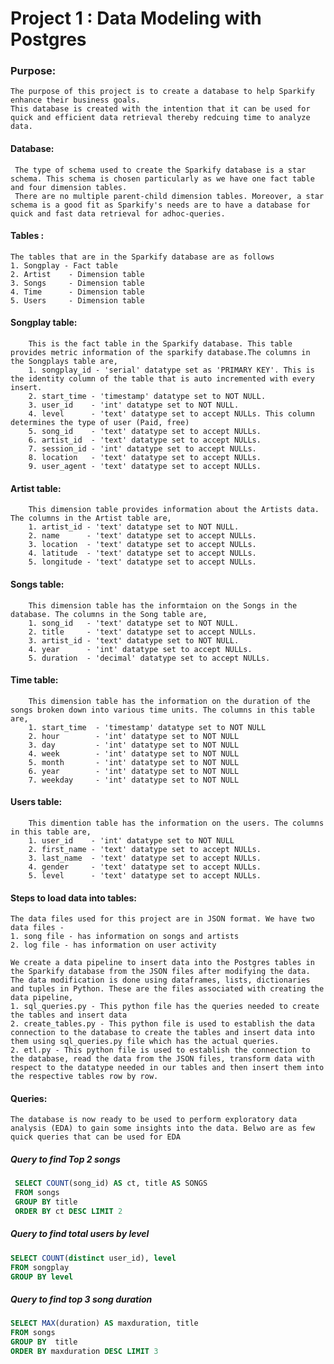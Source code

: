 # Project 1 : Data Modeling with Postgres
### Purpose: 
    The purpose of this project is to create a database to help Sparkify enhance their business goals. 
    This database is created with the intention that it can be used for quick and efficient data retrieval thereby redcuing time to analyze data.
    
#### Database: 
     The type of schema used to create the Sparkify database is a star schema. This schema is chosen particularly as we have one fact table and four dimension tables. 
     There are no multiple parent-child dimension tables. Moreover, a star schema is a good fit as Sparkify's needs are to have a database for quick and fast data retrieval for adhoc-queries.
     
#### Tables :
    The tables that are in the Sparkify database are as follows
    1. Songplay - Fact table 
    2. Artist    - Dimension table
    3. Songs     - Dimension table
    4. Time      - Dimension table
    5. Users     - Dimension table 
    
#### Songplay table: 
        This is the fact table in the Sparkify database. This table provides metric information of the sparkify database.The columns in the Songplays table are,
        1. songplay_id - 'serial' datatype set as 'PRIMARY KEY'. This is the identity column of the table that is auto incremented with every insert.
        2. start_time - 'timestamp' datatype set to NOT NULL. 
        3. user_id    - 'int' datatype set to NOT NULL. 
        4. level      - 'text' datatype set to accept NULLs. This column determines the type of user (Paid, free)
        5. song_id    - 'text' datatype set to accept NULLs. 
        6. artist_id  - 'text' datatype set to accept NULLs. 
        7. session_id - 'int' datatype set to accept NULLs. 
        8. location   - 'text' datatype set to accept NULLs. 
        9. user_agent - 'text' datatype set to accept NULLs.  
#### Artist table: 
        This dimension table provides information about the Artists data. The columns in the Artist table are,
        1. artist_id - 'text' datatype set to NOT NULL. 
        2. name      - 'text' datatype set to accept NULLs. 
        3. location  - 'text' datatype set to accept NULLs. 
        4. latitude  - 'text' datatype set to accept NULLs. 
        5. longitude - 'text' datatype set to accept NULLs.        
#### Songs table: 
        This dimension table has the informtaion on the Songs in the database. The columns in the Song table are,
        1. song_id   - 'text' datatype set to NOT NULL. 
        2. title     - 'text' datatype set to accept NULLs. 
        3. artist_id - 'text' datatype set to NOT NULL. 
        4. year      - 'int' datatype set to accept NULLs.   
        5. duration  - 'decimal' datatype set to accept NULLs.
#### Time table:
        This dimension table has the information on the duration of the songs broken down into various time units. The columns in this table are,
        1. start_time  - 'timestamp' datatype set to NOT NULL
        2. hour        - 'int' datatype set to NOT NULL
        3. day         - 'int' datatype set to NOT NULL
        4. week        - 'int' datatype set to NOT NULL 
        5. month       - 'int' datatype set to NOT NULL
        6. year        - 'int' datatype set to NOT NULL
        7. weekday     - 'int' datatype set to NOT NULL
#### Users table: 
        This dimention table has the information on the users. The columns in this table are,
        1. user_id    - 'int' datatype set to NOT NULL
        2. first_name - 'text' datatype set to accept NULLs.
        3. last_name  - 'text' datatype set to accept NULLs.
        4. gender     - 'text' datatype set to accept NULLs.
        5. level      - 'text' datatype set to accept NULLs.

#### Steps to load data into tables:
    The data files used for this project are in JSON format. We have two data files - 
    1. song file - has information on songs and artists
    2. log file - has information on user activity
    
    We create a data pipeline to insert data into the Postgres tables in the Sparkify database from the JSON files after modifying the data. 
    The data modification is done using dataframes, lists, dictionaries and tuples in Python. These are the files associated with creating the data pipeline,
    1. sql_queries.py - This python file has the queries needed to create the tables and insert data
    2. create_tables.py - This python file is used to establish the data connection to the database to create the tables and insert data into them using sql_queries.py file which has the actual queries.
    2. etl.py - This python file is used to establish the connection to the database, read the data from the JSON files, transform data with respect to the datatype needed in our tables and then insert them into the respective tables row by row. 
    
#### Queries: 
    The database is now ready to be used to perform exploratory data analysis (EDA) to gain some insights into the data. Belwo are as few quick queries that can be used for EDA
    
##### Query to find Top 2 songs
```sql
 SELECT COUNT(song_id) AS ct, title AS SONGS 
 FROM songs 
 GROUP BY title 
 ORDER BY ct DESC LIMIT 2
```

##### Query to find total users by level
```sql
SELECT COUNT(distinct user_id), level 
FROM songplay 
GROUP BY level
```
        
##### Query to find top 3 song duration
 ```sql
 SELECT MAX(duration) AS maxduration, title 
 FROM songs 
 GROUP BY  title 
 ORDER BY maxduration DESC LIMIT 3
 ```

    